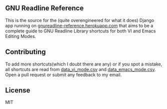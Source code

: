 ## GNU Readline Reference

This is the source for the (quite overengineered for what it does) Django app running on [gnureadline-reference.herokuapp.com](https://gnureadline-reference.herokuapp.com/) that aims to be a complete guide to GNU Readline Library shortcuts for both VI and Emacs Editing Modes.

## Contributing

To add more shortcuts(which I doubt there are any) or if you spot a mistake, all shortcuts are read from [data_vi_mode.csv](reference/static/reference/data_vi_mode.csv) and [data_emacs_mode.csv](reference/static/reference/data_emacs_mode.csv). Open a pull request or submit any feedback to my email.

## License

MIT
